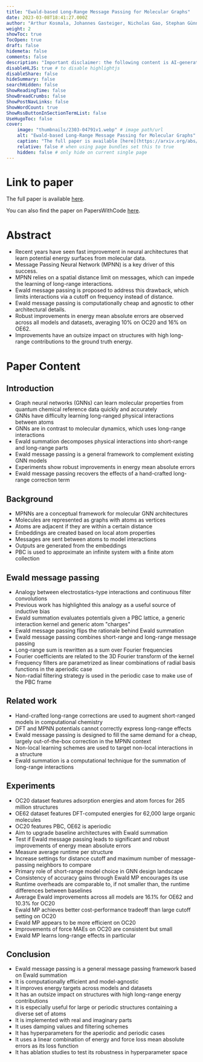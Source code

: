 ```yaml
---
title: "Ewald-based Long-Range Message Passing for Molecular Graphs"
date: 2023-03-08T18:41:27.000Z
author: "Arthur Kosmala, Johannes Gasteiger, Nicholas Gao, Stephan Günnemann"
weight: 2
showToc: true
TocOpen: true
draft: false
hidemeta: false
comments: false
description: "Important disclaimer: the following content is AI-generated, please make sure to fact check the presented information by reading the full paper."
disableHLJS: true # to disable highlightjs
disableShare: false
hideSummary: false
searchHidden: false
ShowReadingTime: false
ShowBreadCrumbs: false
ShowPostNavLinks: false
ShowWordCount: true
ShowRssButtonInSectionTermList: false
UseHugoToc: false
cover:
    image: "thumbnails/2303-04791v1.webp" # image path/url
    alt: "Ewald-based Long-Range Message Passing for Molecular Graphs" # alt text
    caption: "The full paper is available [here](https://arxiv.org/abs/2303.04791)." # display caption under cover
    relative: false # when using page bundles set this to true
    hidden: false # only hide on current single page
---
```


# Link to paper
The full paper is available [here](https://arxiv.org/abs/2303.04791).

You can also find the paper on PapersWithCode [here](https://paperswithcode.com/paper/ewald-based-long-range-message-passing-for).

# Abstract
- Recent years have seen fast improvement in neural architectures that learn potential energy surfaces from molecular data.
- Message Passing Neural Network (MPNN) is a key driver of this success.
- MPNN relies on a spatial distance limit on messages, which can impede the learning of long-range interactions.
- Ewald message passing is proposed to address this drawback, which limits interactions via a cutoff on frequency instead of distance.
- Ewald message passing is computationally cheap and agnostic to other architectural details.
- Robust improvements in energy mean absolute errors are observed across all models and datasets, averaging 10% on OC20 and 16% on OE62.
- Improvements have an outsize impact on structures with high long-range contributions to the ground truth energy.

# Paper Content

## Introduction
- Graph neural networks (GNNs) can learn molecular properties from quantum chemical reference data quickly and accurately
- GNNs have difficulty learning long-ranged physical interactions between atoms
- GNNs are in contrast to molecular dynamics, which uses long-range interactions
- Ewald summation decomposes physical interactions into short-range and long-range parts
- Ewald message passing is a general framework to complement existing GNN models
- Experiments show robust improvements in energy mean absolute errors
- Ewald message passing recovers the effects of a hand-crafted long-range correction term

## Background
- MPNNs are a conceptual framework for molecular GNN architectures
- Molecules are represented as graphs with atoms as vertices
- Atoms are adjacent if they are within a certain distance
- Embeddings are created based on local atom properties
- Messages are sent between atoms to model interactions
- Outputs are generated from the embeddings
- PBC is used to approximate an infinite system with a finite atom collection

## Ewald message passing
- Analogy between electrostatics-type interactions and continuous filter convolutions
- Previous work has highlighted this analogy as a useful source of inductive bias
- Ewald summation evaluates potentials given a PBC lattice, a generic interaction kernel and generic atom "charges"
- Ewald message passing flips the rationale behind Ewald summation
- Ewald message passing combines short-range and long-range message passing
- Long-range sum is rewritten as a sum over Fourier frequencies
- Fourier coefficients are related to the 3D Fourier transform of the kernel
- Frequency filters are parametrized as linear combinations of radial basis functions in the aperiodic case
- Non-radial filtering strategy is used in the periodic case to make use of the PBC frame

## Related work
- Hand-crafted long-range corrections are used to augment short-ranged models in computational chemistry
- DFT and MPNN potentials cannot correctly express long-range effects
- Ewald message passing is designed to fill the same demand for a cheap, largely out-of-the-box correction in the MPNN context
- Non-local learning schemes are used to target non-local interactions in a structure
- Ewald summation is a computational technique for the summation of long-range interactions

## Experiments
- OC20 dataset features adsorption energies and atom forces for 265 million structures
- OE62 dataset features DFT-computed energies for 62,000 large organic molecules
- OC20 features PBC, OE62 is aperiodic
- Aim to upgrade baseline architectures with Ewald summation
- Test if Ewald message passing leads to significant and robust improvements of energy mean absolute errors
- Measure average runtime per structure
- Increase settings for distance cutoff and maximum number of message-passing neighbors to compare
- Primary role of short-range model choice in GNN design landscape
- Consistency of accuracy gains through Ewald MP encourages its use
- Runtime overheads are comparable to, if not smaller than, the runtime differences between baselines
- Average Ewald improvements across all models are 16.1% for OE62 and 10.3% for OC20
- Ewald MP achieves better cost-performance tradeoff than large cutoff setting on OC20
- Ewald MP appears to be more efficient on OC20
- Improvements of force MAEs on OC20 are consistent but small
- Ewald MP learns long-range effects in particular

## Conclusion
- Ewald message passing is a general message passing framework based on Ewald summation
- It is computationally efficient and model-agnostic
- It improves energy targets across models and datasets
- It has an outsize impact on structures with high long-range energy contributions
- It is especially useful for large or periodic structures containing a diverse set of atoms
- It is implemented with real and imaginary parts
- It uses damping values and filtering schemes
- It has hyperparameters for the aperiodic and periodic cases
- It uses a linear combination of energy and force loss mean absolute errors as its loss function
- It has ablation studies to test its robustness in hyperparameter space
